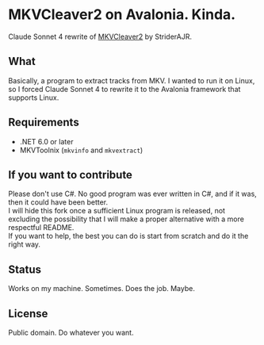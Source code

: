 # MKVCleaver2 on Avalonia. Kinda.

Claude Sonnet 4 rewrite of [MKVCleaver2](https://github.com/StriderAJR/MKVCleaver2) by StriderAJR.

## What

Basically, a program to extract tracks from MKV. I wanted to run it on Linux, so I forced Claude Sonnet 4 to rewrite it to the Avalonia framework that supports Linux.

## Requirements

- .NET 6.0 or later  
- MKVToolnix (`mkvinfo` and `mkvextract`)

## If you want to contribute

Please don't use C#. No good program was ever written in C#, and if it was, then it could have been better.  
I will hide this fork once a sufficient Linux program is released, not excluding the possibility that I will make a proper alternative with a more respectful README.  
If you want to help, the best you can do is start from scratch and do it the right way.

## Status

Works on my machine. Sometimes. Does the job. Maybe.

## License

Public domain. Do whatever you want.

